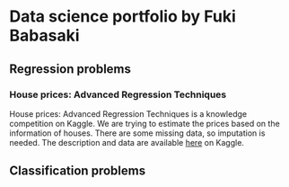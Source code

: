 # Data science portfolio by Fuki Babasaki
## Regression problems
### House prices: Advanced Regression Techniques
House prices: Advanced Regression Techniques is a knowledge competition on Kaggle. We are trying to estimate the prices based on the information of houses. There are some missing data, so imputation is needed. The description and data are available [here](https://www.kaggle.com/c/house-prices-advanced-regression-techniques) on Kaggle.
## Classification problems


